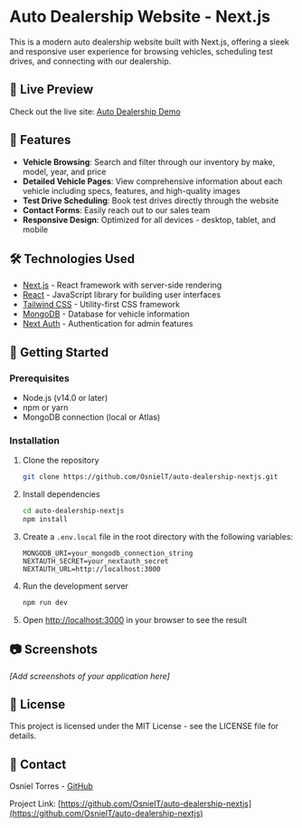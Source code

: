 # Auto Dealership Website - Next.js

This is a modern auto dealership website built with Next.js, offering a sleek and responsive user experience for browsing vehicles, scheduling test drives, and connecting with our dealership.

## 🔗 Live Preview

Check out the live site: [Auto Dealership Demo](https://auto-dealership-nextjs-1.onrender.com/)

## 🚗 Features

- **Vehicle Browsing**: Search and filter through our inventory by make, model, year, and price
- **Detailed Vehicle Pages**: View comprehensive information about each vehicle including specs, features, and high-quality images
- **Test Drive Scheduling**: Book test drives directly through the website
- **Contact Forms**: Easily reach out to our sales team
- **Responsive Design**: Optimized for all devices - desktop, tablet, and mobile

## 🛠️ Technologies Used

- [Next.js](https://nextjs.org/) - React framework with server-side rendering
- [React](https://reactjs.org/) - JavaScript library for building user interfaces
- [Tailwind CSS](https://tailwindcss.com/) - Utility-first CSS framework
- [MongoDB](https://www.mongodb.com/) - Database for vehicle information
- [Next Auth](https://next-auth.js.org/) - Authentication for admin features

## 🚀 Getting Started

### Prerequisites

- Node.js (v14.0 or later)
- npm or yarn
- MongoDB connection (local or Atlas)

### Installation

1. Clone the repository
   ```bash
   git clone https://github.com/OsnielT/auto-dealership-nextjs.git
   ```

2. Install dependencies
   ```bash
   cd auto-dealership-nextjs
   npm install
   ```

3. Create a `.env.local` file in the root directory with the following variables:
   ```
   MONGODB_URI=your_mongodb_connection_string
   NEXTAUTH_SECRET=your_nextauth_secret
   NEXTAUTH_URL=http://localhost:3000
   ```

4. Run the development server
   ```bash
   npm run dev
   ```

5. Open [http://localhost:3000](http://localhost:3000) in your browser to see the result

## 📷 Screenshots

*[Add screenshots of your application here]*

## 📝 License

This project is licensed under the MIT License - see the LICENSE file for details.

## 👋 Contact

Osniel Torres - [GitHub](https://github.com/OsnielT)

Project Link: [https://github.com/OsnielT/auto-dealership-nextjs](https://github.com/OsnielT/auto-dealership-nextjs)
